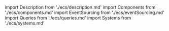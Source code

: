 import Description from './ecs/description.md'
import Components from './ecs/components.md'
import EventSourcing from './ecs/eventSourcing.md'
import Queries from './ecs/queries.md'
import Systems from './ecs/systems.md'

<Description />
<Components />
<Systems />
<Queries />
<EventSourcing />
